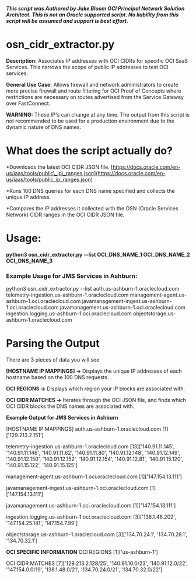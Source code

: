 ***This script was Authored by Jake Bloom OCI Principal Network Solution Architect. This is not an Oracle supported script. No liability from this script will be assumed and support is best effort.***

# osn\_cidr\_extractor.py

**Description:** Associates IP addresses with OCI CIDRs for specific OCI SaaS Services. This narrows the scope of public IP addresses to test OCI services. 

**General Use Case:** Allows firewall and network administrators to create more precise firewall and route filtering for OCI Proof of Concepts where restrictions are necessary on routes advertised from the Service Gateway over FastConnect.

**WARNING:** These IP's can change at any time. The output from this script is not recommended to be used for a production environment due to the dynamic nature of DNS names.

# What does the script actually do?

*Downloads the latest OCI CIDR JSON file. [https://docs.oracle.com/en-us/iaas/tools/public\_ip\_ranges.json](https://docs.oracle.com/en-us/iaas/tools/public_ip_ranges.json)

*Runs 100 DNS queries for each DNS name specified and collects the unique IP address.

*Compares the IP addresses it collected with the OSN (Oracle Services Network) CIDR ranges in the OCI CIDR JSON file.

# Usage:

**python3 osn_cidr\_extractor.py --list OCI\_DNS\_NAME\_1 OCI\_DNS\_NAME\_2 OCI\_DNS\_NAME\_3**

### Example Usage for JMS Services in Ashburn:

python3 osn_cidr_extractor.py --list auth.us-ashburn-1.oraclecloud.com telemetry-ingestion.us-ashburn-1.oraclecloud.com management-agent.us-ashburn-1.oci.oraclecloud.com javamanagement-ingest.us-ashburn-1.oci.oraclecloud.com javamanagement.us-ashburn-1.oci.oraclecloud.com ingestion.logging.us-ashburn-1.oci.oraclecloud.com objectstorage.us-ashburn-1.oraclecloud.com


# Parsing the Output

There are 3 pieces of data you will see

**\[HOSTNAME IP MAPPINGS\] ->** Displays the unique IP addresses of each hostname based on the 100 DNS requests.

**OCI REGIONS ->** Displays which region your IP blocks are associated with. 

**OCI CIDR MATCHES ->** Iterates through the OCI JSON file, and finds which OCI CIDR blocks the DNS names are associated with.

**Example Output for JMS Services in Ashburn**

\[HOSTNAME IP MAPPINGS\]
auth.us-ashburn-1.oraclecloud.com
\[1\]\['129.213.2.151'\]

telemetry-ingestion.us-ashburn-1.oraclecloud.com
\[13\]\['140.91.11.145', '140.91.11.146', '140.91.11.62', '140.91.11.80', '140.91.12.148', '140.91.12.149', '140.91.12.150', '140.91.12.152', '140.91.12.154', '140.91.12.81', '140.91.15.120', '140.91.15.122', '140.91.15.125'\]

management-agent.us-ashburn-1.oci.oraclecloud.com
\[1\]\['147.154.13.111'\]

javamanagement-ingest.us-ashburn-1.oci.oraclecloud.com
\[1\]\['147.154.13.111'\]

javamanagement.us-ashburn-1.oci.oraclecloud.com
\[1\]\['147.154.13.111'\]

ingestion.logging.us-ashburn-1.oci.oraclecloud.com
\[3\]\['138.1.48.202', '147.154.25.141', '147.154.7.99'\]

objectstorage.us-ashburn-1.oraclecloud.com
\[3\]\['134.70.24.1', '134.70.28.1', '134.70.32.1'\]

**********OCI SPECIFIC INFORMATION**********
OCI REGIONS
\[1\]\['us-ashburn-1'\]

OCI CIDR MATCHES
\[7\]\['129.213.2.128/25', '140.91.10.0/23', '140.91.12.0/22', '147.154.0.0/19', '138.1.48.0/21', '134.70.24.0/21', '134.70.32.0/22'\]
